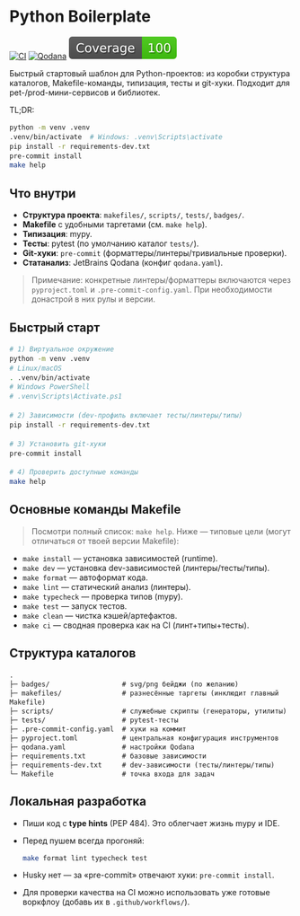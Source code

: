 # Python Boilerplate

[![CI](https://github.com/LizardKing131313/python_boilerplate/actions/workflows/ci.yml/badge.svg)](https://github.com/LizardKing131313/python_boilerplate/actions/workflows/ci.yml)
[![Qodana](https://github.com/LizardKing131313/python_boilerplate/actions/workflows/qodana_code_quality.yml/badge.svg)](https://github.com/LizardKing131313/python_boilerplate/actions/workflows/qodana_code_quality.yml)
![Coverage](badges/coverage.svg)

Быстрый стартовый шаблон для Python-проектов: из коробки структура каталогов,
Makefile-команды, типизация, тесты и git-хуки.
Подходит для pet-/prod-мини-сервисов и библиотек.

 TL;DR:

```bash
python -m venv .venv
.venv/bin/activate  # Windows: .venv\Scripts\activate
pip install -r requirements-dev.txt
pre-commit install
make help
```

## Что внутри

- **Структура проекта**: `makefiles/`, `scripts/`, `tests/`, `badges/`.
- **Makefile** с удобными таргетами (см. `make help`).
- **Типизация**: mypy.
- **Тесты**: pytest (по умолчанию каталог `tests/`).
- **Git-хуки**: `pre-commit` (форматтеры/линтеры/тривиальные проверки).
- **Статанализ**: JetBrains Qodana (конфиг `qodana.yaml`).

> Примечание: конкретные линтеры/форматтеры включаются через
> `pyproject.toml` и `.pre-commit-config.yaml`.
> При необходимости донастрой в них рулы и версии.

## Быстрый старт

```bash
# 1) Виртуальное окружение
python -m venv .venv
# Linux/macOS
. .venv/bin/activate
# Windows PowerShell
# .venv\Scripts\Activate.ps1

# 2) Зависимости (dev-профиль включает тесты/линтеры/типы)
pip install -r requirements-dev.txt

# 3) Установить git-хуки
pre-commit install

# 4) Проверить доступные команды
make help
```

## Основные команды Makefile

> Посмотри полный список: `make help`.
> Ниже — типовые цели (могут отличаться от твоей версии Makefile):

- `make install` — установка зависимостей (runtime).
- `make dev` — установка dev-зависимостей (линтеры/тесты/типы).
- `make format` — автоформат кода.
- `make lint` — статический анализ (линтеры).
- `make typecheck` — проверка типов (mypy).
- `make test` — запуск тестов.
- `make clean` — чистка кэшей/артефактов.
- `make ci` — сводная проверка как на CI (линт+типы+тесты).

## Структура каталогов

```ignorelang
.
├─ badges/                  # svg/png бейджи (по желанию)
├─ makefiles/               # разнесённые таргеты (инклюдит главный Makefile)
├─ scripts/                 # служебные скрипты (генераторы, утилиты)
├─ tests/                   # pytest-тесты
├─ .pre-commit-config.yaml  # хуки на коммит
├─ pyproject.toml           # центральная конфигурация инструментов
├─ qodana.yaml              # настройки Qodana
├─ requirements.txt         # базовые зависимости
├─ requirements-dev.txt     # dev-зависимости (тесты/линтеры/типы)
└─ Makefile                 # точка входа для задач
```

## Локальная разработка

- Пиши код с **type hints** (PEP 484). Это облегчает жизнь mypy и IDE.
- Перед пушем всегда прогоняй:

  ```bash
  make format lint typecheck test
  ```

- Husky нет — за «pre-commit» отвечают хуки: `pre-commit install`.
- Для проверки качества на CI можно использовать
  уже готовые воркфлоу (добавь их в `.github/workflows/`).
